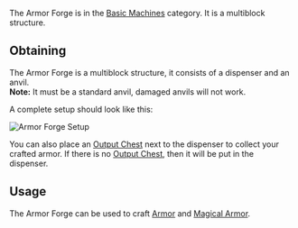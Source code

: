 The Armor Forge is in the [Basic Machines](https://github.com/TheBusyBiscuit/Slimefun4/wiki/Basic-Machines) category. It is a multiblock structure.<br>

## Obtaining
The Armor Forge is a multiblock structure, it consists of a dispenser and an anvil.<br>
**Note:** It must be a standard anvil, damaged anvils will not work.<br>

A complete setup should look like this:

![Armor Forge Setup](https://raw.githubusercontent.com/TheBusyBiscuit/Slimefun4-Wiki/master/images/multiblock-armor-forge.png)

You can also place an [Output Chest](https://github.com/TheBusyBiscuit/Slimefun4/wiki/Output-Chest) next to the dispenser to collect your crafted armor. If there is no [Output Chest](https://github.com/TheBusyBiscuit/Slimefun4/wiki/Output-Chest), then it will be put in the dispenser.

## Usage
The Armor Forge can be used to craft [Armor](https://github.com/TheBusyBiscuit/Slimefun4/wiki/Armor) and [Magical Armor](https://github.com/TheBusyBiscuit/Slimefun4/wiki/Magical-Armor).
